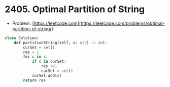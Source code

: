 # 2405. Optimal Partition of String

- Problem: [https://leetcode.com](https://leetcode.com/problems/optimal-partition-of-string/)

```python
class Solution:
    def partitionString(self, s: str) -> int:
        curSet = set()
        res = 1
        for c in s:
            if c in curSet:
                res +=1
                curSet = set()
            curSet.add(c)
        return res
```